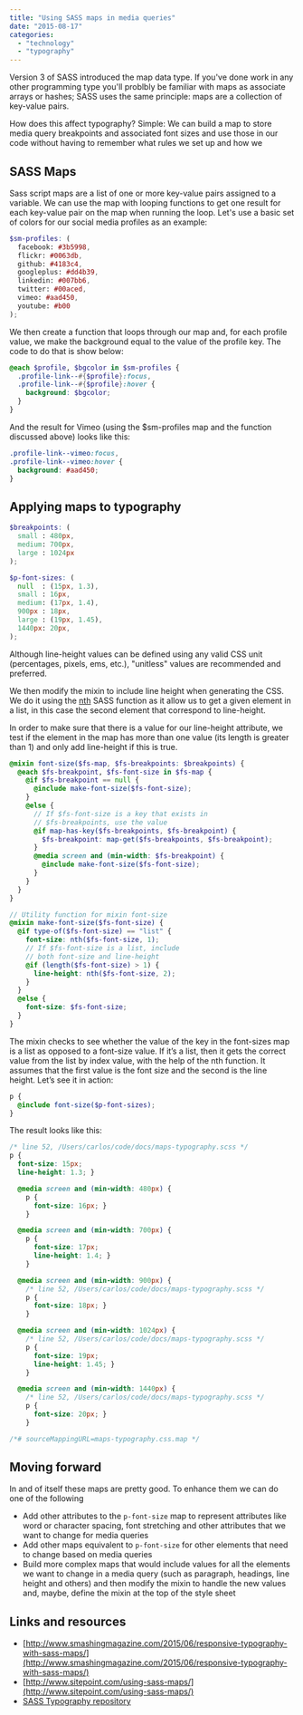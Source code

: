 ```yaml
---
title: "Using SASS maps in media queries"
date: "2015-08-17"
categories: 
  - "technology"
  - "typography"
---
```


Version 3 of SASS introduced the map data type. If you've done work in any other programming type you'll problbly be familiar with maps as associate arrays or hashes; SASS uses the same principle: maps are a collection of key-value pairs.

How does this affect typography? Simple: We can build a map to store media query breakpoints and associated font sizes and use those in our code without having to remember what rules we set up and how we

## SASS Maps

Sass script maps are a list of one or more key-value pairs assigned to a variable. We can use the map with looping functions to get one result for each key-value pair on the map when running the loop. Let's use a basic set of colors for our social media profiles as an example:

```scss
$sm-profiles: (
  facebook: #3b5998,
  flickr: #0063db,
  github: #4183c4,
  googleplus: #dd4b39,
  linkedin: #007bb6,
  twitter: #00aced,
  vimeo: #aad450,
  youtube: #b00
);
```

We then create a function that loops through our map and, for each profile value, we make the background equal to the value of the profile key. The code to do that is show below:

```scss
@each $profile, $bgcolor in $sm-profiles {
  .profile-link--#{$profile}:focus,
  .profile-link--#{$profile}:hover {
    background: $bgcolor;
  }
}
```

And the result for Vimeo (using the $sm-profiles map and the function discussed above) looks like this:

```css
.profile-link--vimeo:focus,
.profile-link--vimeo:hover {
  background: #aad450;
}
```

## Applying maps to typography

```scss
$breakpoints: (
  small : 480px,
  medium: 700px,
  large : 1024px
);

$p-font-sizes: (
  null  : (15px, 1.3),
  small : 16px,
  medium: (17px, 1.4),
  900px : 18px,
  large : (19px, 1.45),
  1440px: 20px,
);
```

Although line-height values can be defined using any valid CSS unit (percentages, pixels, ems, etc.), "unitless" values are recommended and preferred.

We then modify the mixin to include line height when generating the CSS. We do it using the [nth](http://sass-lang.com/documentation/Sass/Script/Functions.html#nth-instance_method) SASS function as it allow us to get a given element in a list, in this case the second element that correspond to line-height.

In order to make sure that there is a value for our line-height attribute, we test if the element in the map has more than one value (its length is greater than 1) and only add line-height if this is true.

```scss
@mixin font-size($fs-map, $fs-breakpoints: $breakpoints) {
  @each $fs-breakpoint, $fs-font-size in $fs-map {
    @if $fs-breakpoint == null {
      @include make-font-size($fs-font-size);
    }
    @else {
      // If $fs-font-size is a key that exists in
      // $fs-breakpoints, use the value
      @if map-has-key($fs-breakpoints, $fs-breakpoint) {
        $fs-breakpoint: map-get($fs-breakpoints, $fs-breakpoint);
      }
      @media screen and (min-width: $fs-breakpoint) {
        @include make-font-size($fs-font-size);
      }
    }
  }
}

// Utility function for mixin font-size
@mixin make-font-size($fs-font-size) {
  @if type-of($fs-font-size) == "list" {
    font-size: nth($fs-font-size, 1);
    // If $fs-font-size is a list, include
    // both font-size and line-height
    @if (length($fs-font-size) > 1) {
      line-height: nth($fs-font-size, 2);
    }
  }
  @else {
    font-size: $fs-font-size;
  }
}
```

The mixin checks to see whether the value of the key in the font-sizes map is a list as opposed to a font-size value. If it’s a list, then it gets the correct value from the list by index value, with the help of the nth function. It assumes that the first value is the font size and the second is the line height. Let’s see it in action:

```scss
p {
  @include font-size($p-font-sizes);
}
```

The result looks like this:

```scss
/* line 52, /Users/carlos/code/docs/maps-typography.scss */
p {
  font-size: 15px;
  line-height: 1.3; }

  @media screen and (min-width: 480px) {
    p {
      font-size: 16px; }
    }

  @media screen and (min-width: 700px) {
    p {
      font-size: 17px;
      line-height: 1.4; }
    }

  @media screen and (min-width: 900px) {
    /* line 52, /Users/carlos/code/docs/maps-typography.scss */
    p {
      font-size: 18px; }
    }

  @media screen and (min-width: 1024px) {
    /* line 52, /Users/carlos/code/docs/maps-typography.scss */
    p {
      font-size: 19px;
      line-height: 1.45; }
    }

  @media screen and (min-width: 1440px) {
    /* line 52, /Users/carlos/code/docs/maps-typography.scss */
    p {
      font-size: 20px; }
    }

/*# sourceMappingURL=maps-typography.css.map */
```

## Moving forward

In and of itself these maps are pretty good. To enhance them we can do one of the following

- Add other attributes to the `p-font-size` map to represent attributes like word or character spacing, font stretching and other attributes that we want to change for media queries
- Add other maps equivalent to `p-font-size` for other elements that need to change based on media queries
- Build more complex maps that would include values for all the elements we want to change in a media query (such as paragraph, headings, line height and others) and then modify the mixin to handle the new values and, maybe, define the mixin at the top of the style sheet

## Links and resources

- [http://www.smashingmagazine.com/2015/06/responsive-typography-with-sass-maps/](http://www.smashingmagazine.com/2015/06/responsive-typography-with-sass-maps/)
- [http://www.sitepoint.com/using-sass-maps/](http://www.sitepoint.com/using-sass-maps/)
- [SASS Typography repository](http://caraya.github.io/typography-sass/)
